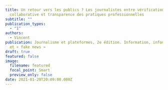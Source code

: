 ```yaml
---
title: Un retour vers les publics ? Les journalistes entre vérification
  collaborative et transparence des pratiques professionnelles
subtitle: ""
publication_types:
  - "1"
authors:
  - Vincent
publication: Journalisme et plateformes, 2e édition. Information, infomédiation
  et « fake news »
draft: true
featured: false
image:
  filename: featured
  focal_point: Smart
  preview_only: false
date: 2021-01-20T20:09:00.000Z
---
```

